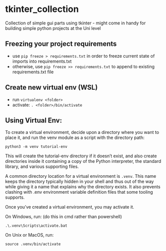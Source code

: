 # tkinter_collection

Collection of simple gui parts using tkinter - might come in handy for building simple python projects at the Uni level

## Freezing your project requirements

- use `pip freeze > requirements.txt` in order to freeze current state of imports into requirements.txt
- otherwise, use `pip freeze >> requirements.txt` to append to existing requirements.txt file

## Create new virtual env (WSL)

- run `virtualenv <folder>`
- activate: `. <folder>/bin/activate`

## Using Virtual Env:

To create a virtual environment, decide upon a directory where you want to place it, and run the venv module as a script with the directory path:

```
python3 -m venv tutorial-env
```

This will create the tutorial-env directory if it doesn’t exist, and also create directories inside it containing a copy of the Python interpreter, the standard library, and various supporting files.

A common directory location for a virtual environment is `.venv`. This name keeps the directory typically hidden in your shell and thus out of the way while giving it a name that explains why the directory exists. It also prevents clashing with .env environment variable definition files that some tooling supports.

Once you’ve created a virtual environment, you may activate it.

On Windows, run: (do this in cmd rather than powershell)

```
.\.venv\Scripts\activate.bat
```

On Unix or MacOS, run:

```
source .venv/bin/activate
```
